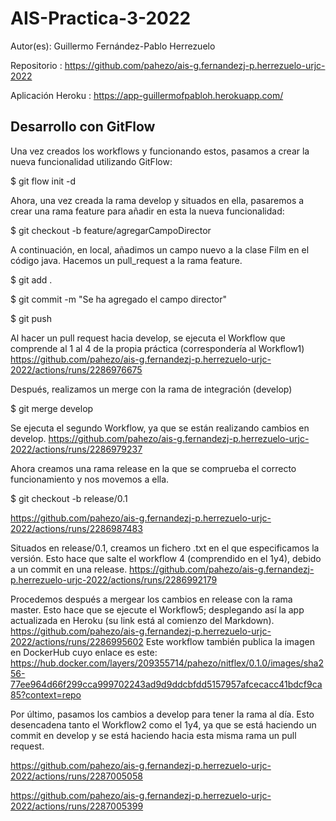 # AIS-Practica-3-2022

Autor(es): Guillermo Fernández-Pablo Herrezuelo

Repositorio : https://github.com/pahezo/ais-g.fernandezj-p.herrezuelo-urjc-2022

Aplicación Heroku : https://app-guillermofpabloh.herokuapp.com/

## Desarrollo con GitFlow

Una vez creados los workflows y funcionando estos, pasamos a crear la nueva funcionalidad utilizando GitFlow:

$ git flow init -d

Ahora, una vez creada la rama develop y situados en ella, pasaremos a crear una rama feature para añadir en esta la nueva funcionalidad:

$ git checkout -b feature/agregarCampoDirector

A continuación, en local,  añadimos un campo nuevo a la clase Film en el código java. Hacemos un pull_request a la rama feature.

$ git add .

$ git commit -m "Se ha agregado el campo director"

$ git push

Al hacer un pull request hacia develop, se ejecuta el Workflow que comprende al 1 al 4 de la propia práctica (correspondería al Workflow1)
https://github.com/pahezo/ais-g.fernandezj-p.herrezuelo-urjc-2022/actions/runs/2286976675

Después, realizamos un merge con la rama de integración (develop)

$ git merge develop

Se ejecuta el segundo Workflow, ya que se están realizando cambios en develop.
https://github.com/pahezo/ais-g.fernandezj-p.herrezuelo-urjc-2022/actions/runs/2286979237

Ahora creamos una rama release en la que se comprueba el correcto funcionamiento y nos movemos a ella.

$ git checkout -b release/0.1

https://github.com/pahezo/ais-g.fernandezj-p.herrezuelo-urjc-2022/actions/runs/2286987483

Situados en release/0.1, creamos un fichero .txt en el que especificamos la versión. Esto hace que salte el workflow 4 (comprendido en el 1y4), debido a
un commit en una release.
https://github.com/pahezo/ais-g.fernandezj-p.herrezuelo-urjc-2022/actions/runs/2286992179

Procedemos después a mergear los cambios en release con la rama master. Esto hace que se ejecute el Workflow5; desplegando así la app actualizada en Heroku
(su link está al comienzo del Markdown).
https://github.com/pahezo/ais-g.fernandezj-p.herrezuelo-urjc-2022/actions/runs/2286995602
Este workflow también publica la imagen en DockerHub cuyo enlace es este:
https://hub.docker.com/layers/209355714/pahezo/nitflex/0.1.0/images/sha256-77ee964d66f299cca999702243ad9d9ddcbfdd5157957afcecacc41bdcf9ca85?context=repo

Por último, pasamos los cambios a develop para tener la rama al día. Esto desencadena tanto el Workflow2 como el 1y4, ya que se está haciendo un commit en develop 
y se está haciendo hacia esta misma rama un pull request.

https://github.com/pahezo/ais-g.fernandezj-p.herrezuelo-urjc-2022/actions/runs/2287005058

https://github.com/pahezo/ais-g.fernandezj-p.herrezuelo-urjc-2022/actions/runs/2287005399


